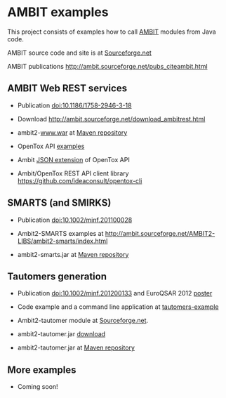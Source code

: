 AMBIT examples
==============

This project consists of examples how to call [AMBIT](http://ambit.sourceforge.net/ "AMBIT") modules from Java code.

AMBIT source code and site is at [Sourceforge.net](http://ambit.sourceforge.net/)

AMBIT publications http://ambit.sourceforge.net/pubs_citeambit.html

AMBIT Web REST services
---
  
  * Publication [doi:10.1186/1758-2946-3-18](http://www.jcheminf.com/content/3/1/18)
  
  * Download http://ambit.sourceforge.net/download_ambitrest.html 
   
  * ambit2-www.war at [Maven repository](http://ambit.uni-plovdiv.bg:8083/nexus/index.html#nexus-search;quick%7Eambit2-www)
  
  * OpenTox API [examples](http://ambit.sourceforge.net/api.html)
  
  * Ambit [JSON extension](https://github.com/ideaconsult/examples-ambit/tree/master/ambit-json-docs) of OpenTox API 
  
  * Ambit/OpenTox REST API client library https://github.com/ideaconsult/opentox-cli
  
  

SMARTS (and SMIRKS)
---

  * Publication [doi:10.1002/minf.201100028](http://onlinelibrary.wiley.com/doi/10.1002/minf.201100028/abstract)
  
  * Ambit2-SMARTS examples at http://ambit.sourceforge.net/AMBIT2-LIBS/ambit2-smarts/index.html
  
  * ambit2-smarts.jar at [Maven repository](http://ambit.uni-plovdiv.bg:8083/nexus/index.html#nexus-search;quick%7Eambit2-smarts)

Tautomers generation
---

  * Publication [doi:10.1002/minf.201200133](http://onlinelibrary.wiley.com/doi/10.1002/minf.201200133/abstract) and EuroQSAR 2012 [poster](http://www.slideshare.net/jeliazkova_nina/ambittautomer-an-open-source-tool-for-tautomer-generation)

  * Code example and a command line application at [tautomers-example](https://github.com/ideaconsult/examples-ambit/tree/master/tautomers-example)
  
  * Ambit2-tautomer module at [Sourceforge.net](http://ambit.sourceforge.net/AMBIT2-LIBS/ambit2-tautomers/index.html). 
   
  * ambit2-tautomer.jar [download](https://sourceforge.net/projects/ambit/files/Ambit2/AMBIT_modules/2.4.11/)

  * ambit2-tautomer.jar at [Maven repository](http://ambit.uni-plovdiv.bg:8083/nexus/index.html#nexus-search;quick%7Eambit2-tautomer)

More examples 
----------------

  * Coming soon!


